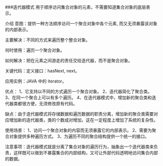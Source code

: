 ###迭代器模式
  用于顺序访问集合对象的元素，不需要知道集合对象的底层表示。
  
  介绍
  意图：提供一种方法顺序访问一个聚合对象中各个元素, 而又无须暴露该对象的内部表示。
  
  主要解决：不同的方式来遍历整个整合对象。
  
  何时使用：遍历一个聚合对象。
  
  如何解决：把在元素之间游走的责任交给迭代器，而不是聚合对象。
  
  关键代码：定义接口：hasNext, next。
  
  应用实例：JAVA 中的 iterator。
  
  优点： 1、它支持以不同的方式遍历一个聚合对象。 2、迭代器简化了聚合类。 3、在同一个聚合上可以有多个遍历。 4、在迭代器模式中，增加新的聚合类和迭代器类都很方便，无须修改原有代码。
  
  缺点：由于迭代器模式将存储数据和遍历数据的职责分离，增加新的聚合类需要对应增加新的迭代器类，类的个数成对增加，这在一定程度上增加了系统的复杂性。
  
  使用场景： 1、访问一个聚合对象的内容而无须暴露它的内部表示。 2、需要为聚合对象提供多种遍历方式。 3、为遍历不同的聚合结构提供一个统一的接口。
  
  注意事项：迭代器模式就是分离了集合对象的遍历行为，抽象出一个迭代器类来负责，这样既可以做到不暴露集合的内部结构，又可让外部代码透明地访问集合内部的数据。